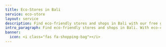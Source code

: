 ```yaml
---
title: Eco-Stores in Bali
service: eco-store
layout: service
description: Find eco-friendly stores and shops in Bali with our free green business directory.
intro_paragraph: Find eco-friendly stores and shops in Bali. With eco-conscious products, green practices, and community initiatives, we can all help create a greener Bali that works for everyone.
banner:
  icon: <i class="fas fa-shopping-bag"></i>
---
```


